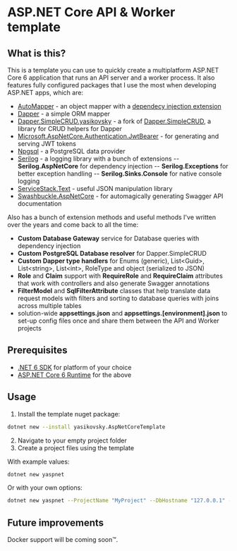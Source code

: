 # ASP.NET Core API & Worker template

## What is this?

This is a template you can use to quickly create a multiplatform ASP.NET Core 6 application that runs an API server and a worker process. It also features fully configured packages that I use the most when developing ASP.NET apps, which are:

- [AutoMapper](https://github.com/AutoMapper/AutoMapper) - an object mapper with a [dependecy injection extension](https://github.com/AutoMapper/AutoMapper.Extensions.Microsoft.DependencyInjection)
- [Dapper](https://github.com/DapperLib/Dapper) - a simple ORM mapper
- [Dapper.SimpleCRUD.yasikovsky](https://github.com/yasikovsky/Dapper.SimpleCRUD) - a fork of [Dapper.SimpleCRUD](https://github.com/ericdc1/Dapper.SimpleCRUD), a library for CRUD helpers for Dapper
- [Microsoft.AspNetCore.Authentication.JwtBearer](https://www.nuget.org/packages/Microsoft.AspNetCore.Authentication.JwtBearer) - for generating and serving JWT tokens
- [Npgsql](https://github.com/npgsql/npgsql) - a PostgreSQL data provider
- [Serilog](https://github.com/serilog/serilog) - a logging library with a bunch of extensions
-- **Serilog.AspNetCore** for dependency injection
-- **Serilog.Exceptions** for better exception handling
-- **Serilog.Sinks.Console** for native console logging
- [ServiceStack.Text](https://github.com/ServiceStack/ServiceStack.Text) - useful JSON manipulation library
- [Swashbuckle.AspNetCore](https://github.com/domaindrivendev/Swashbuckle.AspNetCore) - for automagically generating Swagger API documentation

Also has a bunch of extension methods and useful methods I've written over the years and come back to all the time:

- **Custom Database Gateway** service for Database queries with dependency injection
- **Custom PostgreSQL Database resolver** for Dapper.SimpleCRUD 
- **Custom Dapper type handlers** for Enums (generic), List\<Guid>, List\<string>, List\<int>, RoleType and object (serialized to JSON)
- **Role** and **Claim** support with **RequireRole** and **RequireClaim** attributes that work with controllers and also generate Swagger annotations
- **FilterModel** and **SqlFilterAttribute** classes that help translate data request models with filters and sorting to database queries with joins across multiple tables
- solution-wide **appsettings.json** and **appsettings.[environment].json** to set-up config files once and share them between the API and Worker projects

## Prerequisites

- [.NET 6 SDK](https://dotnet.microsoft.com/en-us/download/dotnet/6.0) for platform of your choice
- [ASP.NET Core 6 Runtime](https://dotnet.microsoft.com/en-us/download/dotnet/6.0)  for the above

## Usage
1. Install the template nuget package: 
```bash
dotnet new --install yasikovsky.AspNetCoreTemplate
```
2. Navigate to your empty project folder
3. Create a project files using the template 

With example values: 
```bash
dotnet new yaspnet
```

Or with your own options:
```bash
dotnet new yaspnet --ProjectName "MyProject" --DbHostname "127.0.0.1" --DbPort "5432" --DbDatabase "mydatabase" --DbUsername "myusername" --DbPassword "mypassword" --PasswordSalt "HowIsThisReallySecure" --JwtAuthSecret "ThisIsNotSecureEither"
```
## Future improvements
Docker support will be coming soon™.
